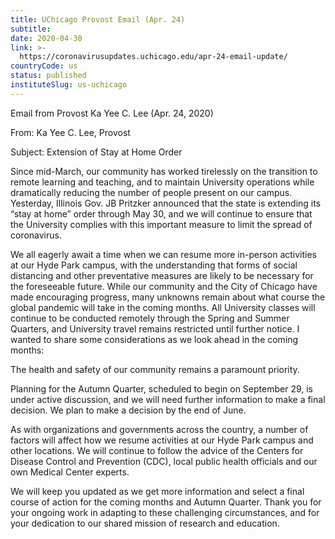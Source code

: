 ```yaml
---
title: UChicago Provost Email (Apr. 24)
subtitle: 
date: 2020-04-30
link: >-
  https://coronavirusupdates.uchicago.edu/apr-24-email-update/
countryCode: us
status: published
instituteSlug: us-uchicago
---
```

Email from Provost Ka Yee C. Lee (Apr. 24, 2020)

From: Ka Yee C. Lee, Provost

Subject: Extension of Stay at Home Order



Since mid-March, our community has worked tirelessly on the transition to remote learning and teaching, and to maintain University operations while dramatically reducing the number of people present on our campus. Yesterday, Illinois Gov. JB Pritzker announced that the state is extending its “stay at home” order through May 30, and we will continue to ensure that the University complies with this important measure to limit the spread of coronavirus.

We all eagerly await a time when we can resume more in-person activities at our Hyde Park campus, with the understanding that forms of social distancing and other preventative measures are likely to be necessary for the foreseeable future. While our community and the City of Chicago have made encouraging progress, many unknowns remain about what course the global pandemic will take in the coming months. All University classes will continue to be conducted remotely through the Spring and Summer Quarters, and University travel remains restricted until further notice. I wanted to share some considerations as we look ahead in the coming months:

The health and safety of our community remains a paramount priority.

Planning for the Autumn Quarter, scheduled to begin on September 29, is under active discussion, and we will need further information to make a final decision. We plan to make a decision by the end of June.

As with organizations and governments across the country, a number of factors will affect how we resume activities at our Hyde Park campus and other locations. We will continue to follow the advice of the Centers for Disease Control and Prevention (CDC), local public health officials and our own Medical Center experts.

We will keep you updated as we get more information and select a final course of action for the coming months and Autumn Quarter. Thank you for your ongoing work in adapting to these challenging circumstances, and for your dedication to our shared mission of research and education.